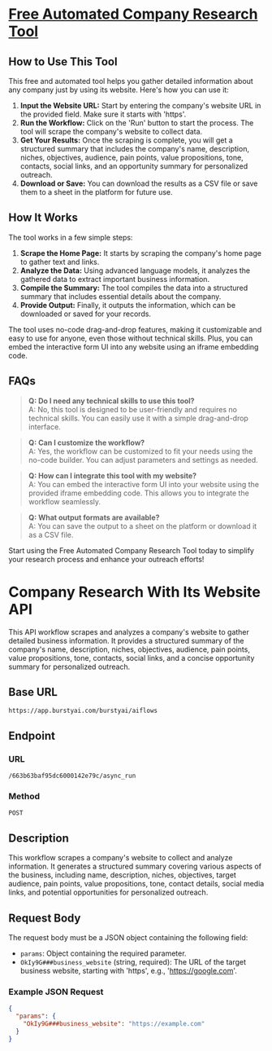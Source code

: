 # [Free Automated Company Research Tool](https://burstyai.com)

## How to Use This Tool

This free and automated tool helps you gather detailed information about any company just by using its website. Here's how you can use it:

1. **Input the Website URL:** Start by entering the company's website URL in the provided field. Make sure it starts with 'https'.
2. **Run the Workflow:** Click on the 'Run' button to start the process. The tool will scrape the company's website to collect data.
3. **Get Your Results:** Once the scraping is complete, you will get a structured summary that includes the company's name, description, niches, objectives, audience, pain points, value propositions, tone, contacts, social links, and an opportunity summary for personalized outreach.
4. **Download or Save:** You can download the results as a CSV file or save them to a sheet in the platform for future use.

## How It Works

The tool works in a few simple steps:

1. **Scrape the Home Page:** It starts by scraping the company's home page to gather text and links.
2. **Analyze the Data:** Using advanced language models, it analyzes the gathered data to extract important business information.
3. **Compile the Summary:** The tool compiles the data into a structured summary that includes essential details about the company.
4. **Provide Output:** Finally, it outputs the information, which can be downloaded or saved for your records.

The tool uses no-code drag-and-drop features, making it customizable and easy to use for anyone, even those without technical skills. Plus, you can embed the interactive form UI into any website using an iframe embedding code.

## FAQs

> **Q: Do I need any technical skills to use this tool?**    
> A: No, this tool is designed to be user-friendly and requires no technical skills. You can easily use it with a simple drag-and-drop interface.

> **Q: Can I customize the workflow?**    
> A: Yes, the workflow can be customized to fit your needs using the no-code builder. You can adjust parameters and settings as needed.

> **Q: How can I integrate this tool with my website?**    
> A: You can embed the interactive form UI into your website using the provided iframe embedding code. This allows you to integrate the workflow seamlessly.

> **Q: What output formats are available?**    
> A: You can save the output to a sheet on the platform or download it as a CSV file.

Start using the Free Automated Company Research Tool today to simplify your research process and enhance your outreach efforts!

# Company Research With Its Website API

This API workflow scrapes and analyzes a company's website to gather detailed business information. It provides a structured summary of the company's name, description, niches, objectives, audience, pain points, value propositions, tone, contacts, social links, and a concise opportunity summary for personalized outreach.

## Base URL

`https://app.burstyai.com/burstyai/aiflows`

## Endpoint

### URL
`/663b63baf95dc6000142e79c/async_run`

### Method
`POST`

## Description

This workflow scrapes a company's website to collect and analyze information. It generates a structured summary covering various aspects of the business, including name, description, niches, objectives, target audience, pain points, value propositions, tone, contact details, social media links, and potential opportunities for personalized outreach.

## Request Body

The request body must be a JSON object containing the following field:

- `params`: Object containing the required parameter.
- `OkIy9G###business_website` (string, required): The URL of the target business website, starting with 'https', e.g., 'https://google.com'.

### Example JSON Request

```json
{
  "params": {
    "OkIy9G###business_website": "https://example.com"
  }
}
